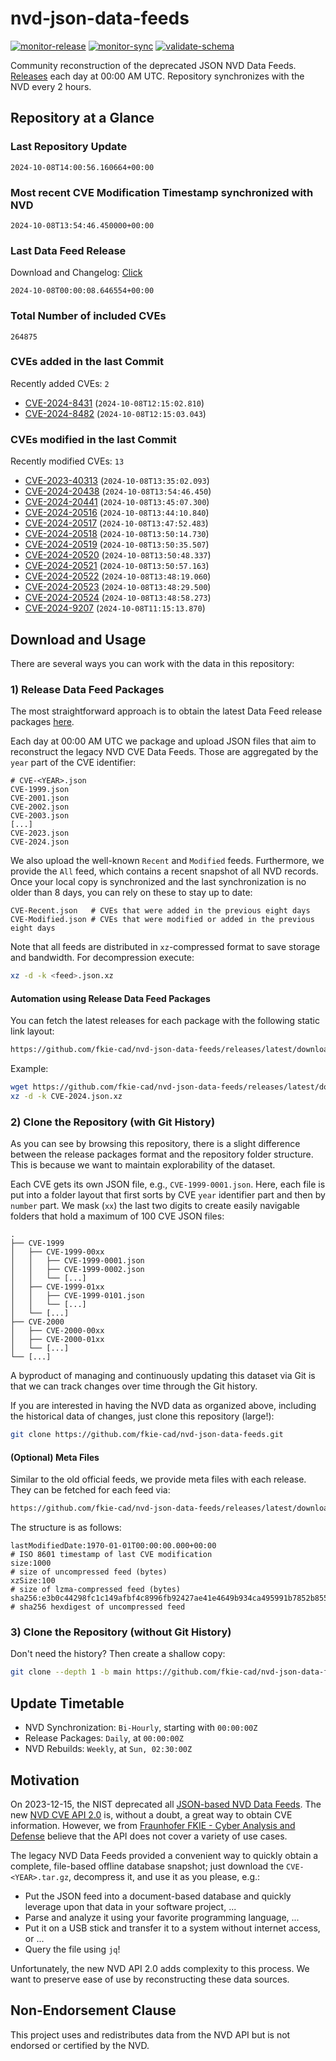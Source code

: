# nvd-json-data-feeds

[![monitor-release](https://github.com/fkie-cad/nvd-json-data-feeds/actions/workflows/monitor_release.yml/badge.svg)](https://github.com/fkie-cad/nvd-json-data-feeds/actions/workflows/monitor_release.yml)
[![monitor-sync](https://github.com/fkie-cad/nvd-json-data-feeds/actions/workflows/monitor_sync.yml/badge.svg)](https://github.com/fkie-cad/nvd-json-data-feeds/actions/workflows/monitor_sync.yml)
[![validate-schema](https://github.com/fkie-cad/nvd-json-data-feeds/actions/workflows/validate_schema.yml/badge.svg)](https://github.com/fkie-cad/nvd-json-data-feeds/actions/workflows/validate_schema.yml)

Community reconstruction of the deprecated JSON NVD Data Feeds.
[Releases](https://github.com/fkie-cad/nvd-json-data-feeds/releases/latest) each day at 00:00 AM UTC.
Repository synchronizes with the NVD every 2 hours.

## Repository at a Glance

### Last Repository Update

```plain
2024-10-08T14:00:56.160664+00:00
```

### Most recent CVE Modification Timestamp synchronized with NVD

```plain
2024-10-08T13:54:46.450000+00:00
```

### Last Data Feed Release

Download and Changelog: [Click](https://github.com/fkie-cad/nvd-json-data-feeds/releases/latest)

```plain
2024-10-08T00:00:08.646554+00:00
```

### Total Number of included CVEs

```plain
264875
```

### CVEs added in the last Commit

Recently added CVEs: `2`

- [CVE-2024-8431](CVE-2024/CVE-2024-84xx/CVE-2024-8431.json) (`2024-10-08T12:15:02.810`)
- [CVE-2024-8482](CVE-2024/CVE-2024-84xx/CVE-2024-8482.json) (`2024-10-08T12:15:03.043`)


### CVEs modified in the last Commit

Recently modified CVEs: `13`

- [CVE-2023-40313](CVE-2023/CVE-2023-403xx/CVE-2023-40313.json) (`2024-10-08T13:35:02.093`)
- [CVE-2024-20438](CVE-2024/CVE-2024-204xx/CVE-2024-20438.json) (`2024-10-08T13:54:46.450`)
- [CVE-2024-20441](CVE-2024/CVE-2024-204xx/CVE-2024-20441.json) (`2024-10-08T13:45:07.300`)
- [CVE-2024-20516](CVE-2024/CVE-2024-205xx/CVE-2024-20516.json) (`2024-10-08T13:44:10.840`)
- [CVE-2024-20517](CVE-2024/CVE-2024-205xx/CVE-2024-20517.json) (`2024-10-08T13:47:52.483`)
- [CVE-2024-20518](CVE-2024/CVE-2024-205xx/CVE-2024-20518.json) (`2024-10-08T13:50:14.730`)
- [CVE-2024-20519](CVE-2024/CVE-2024-205xx/CVE-2024-20519.json) (`2024-10-08T13:50:35.507`)
- [CVE-2024-20520](CVE-2024/CVE-2024-205xx/CVE-2024-20520.json) (`2024-10-08T13:50:48.337`)
- [CVE-2024-20521](CVE-2024/CVE-2024-205xx/CVE-2024-20521.json) (`2024-10-08T13:50:57.163`)
- [CVE-2024-20522](CVE-2024/CVE-2024-205xx/CVE-2024-20522.json) (`2024-10-08T13:48:19.060`)
- [CVE-2024-20523](CVE-2024/CVE-2024-205xx/CVE-2024-20523.json) (`2024-10-08T13:48:29.500`)
- [CVE-2024-20524](CVE-2024/CVE-2024-205xx/CVE-2024-20524.json) (`2024-10-08T13:48:58.273`)
- [CVE-2024-9207](CVE-2024/CVE-2024-92xx/CVE-2024-9207.json) (`2024-10-08T11:15:13.870`)


## Download and Usage

There are several ways you can work with the data in this repository:

### 1) Release Data Feed Packages

The most straightforward approach is to obtain the latest Data Feed release packages [here](https://github.com/fkie-cad/nvd-json-data-feeds/releases/latest).

Each day at 00:00 AM UTC we package and upload JSON files that aim to reconstruct the legacy NVD CVE Data Feeds.
Those are aggregated by the `year` part of the CVE identifier:

```
# CVE-<YEAR>.json
CVE-1999.json
CVE-2001.json
CVE-2002.json
CVE-2003.json
[...]
CVE-2023.json
CVE-2024.json
```

We also upload the well-known `Recent` and `Modified` feeds.
Furthermore, we provide the `All` feed, which contains a recent snapshot of all NVD records.
Once your local copy is synchronized and the last synchronization is no older than 8 days, you can rely on these to stay up to date:

```plain
CVE-Recent.json   # CVEs that were added in the previous eight days
CVE-Modified.json # CVEs that were modified or added in the previous eight days
```

Note that all feeds are distributed in `xz`-compressed format to save storage and bandwidth.
For decompression execute:

```sh
xz -d -k <feed>.json.xz
```

#### Automation using Release Data Feed Packages

You can fetch the latest releases for each package with the following static link layout:

```sh
https://github.com/fkie-cad/nvd-json-data-feeds/releases/latest/download/CVE-<YEAR>.json.xz
```

Example:

```sh
wget https://github.com/fkie-cad/nvd-json-data-feeds/releases/latest/download/CVE-2024.json.xz
xz -d -k CVE-2024.json.xz
```

### 2) Clone the Repository (with Git History)

As you can see by browsing this repository, there is a slight difference between the release packages format and the repository folder structure.
This is because we want to maintain explorability of the dataset.

Each CVE gets its own JSON file, e.g., `CVE-1999-0001.json`.
Here, each file is put into a folder layout that first sorts by CVE `year` identifier part and then by `number` part.
We mask (`xx`) the last two digits to create easily navigable folders that hold a maximum of 100 CVE JSON files:

```plain
.
├── CVE-1999
│   ├── CVE-1999-00xx
│   │   ├── CVE-1999-0001.json
│   │   ├── CVE-1999-0002.json
│   │   └── [...]
│   ├── CVE-1999-01xx
│   │   ├── CVE-1999-0101.json
│   │   └── [...]
│   └── [...]
├── CVE-2000
│   ├── CVE-2000-00xx
│   ├── CVE-2000-01xx
│   └── [...]
└── [...]
```

A byproduct of managing and continuously updating this dataset via Git is that we can track changes over time through the Git history.

If you are interested in having the NVD data as organized above, including the historical data of changes, just clone this repository (large!):

```sh
git clone https://github.com/fkie-cad/nvd-json-data-feeds.git
```

#### (Optional) Meta Files

Similar to the old official feeds, we provide meta files with each release. They can be fetched for each feed via:

```sh
https://github.com/fkie-cad/nvd-json-data-feeds/releases/latest/download/CVE-<YEAR>.meta
```

The structure is as follows:

```plain
lastModifiedDate:1970-01-01T00:00:00.000+00:00                          # ISO 8601 timestamp of last CVE modification
size:1000                                                               # size of uncompressed feed (bytes)
xzSize:100                                                              # size of lzma-compressed feed (bytes)
sha256:e3b0c44298fc1c149afbf4c8996fb92427ae41e4649b934ca495991b7852b855 # sha256 hexdigest of uncompressed feed
```

### 3) Clone the Repository (without Git History)

Don't need the history? Then create a shallow copy:

```sh
git clone --depth 1 -b main https://github.com/fkie-cad/nvd-json-data-feeds.git
```


## Update Timetable

* NVD Synchronization: `Bi-Hourly`, starting with `00:00:00Z`
* Release Packages: `Daily`, at `00:00:00Z`
* NVD Rebuilds: `Weekly`, at `Sun, 02:30:00Z`


## Motivation

On 2023-12-15, the NIST deprecated all [JSON-based NVD Data Feeds](https://nvd.nist.gov/vuln/data-feeds#divRetirementBanner-1).
The new [NVD CVE API 2.0](https://nvd.nist.gov/developers/vulnerabilities) is, without a doubt, a great way to obtain CVE information.
However, we from [Fraunhofer FKIE - Cyber Analysis and Defense](https://www.fkie.fraunhofer.de/en/departments/cad.html) believe that the API does not cover a variety of use cases.

The legacy NVD Data Feeds provided a convenient way to quickly obtain a complete, file-based offline database snapshot; just download the `CVE-<YEAR>.tar.gz`, decompress it, and use it as you please, e.g.:

- Put the JSON feed into a document-based database and quickly leverage upon that data in your software project, ...
- Parse and analyze it using your favorite programming language, ...
- Put it on a USB stick and transfer it to a system without internet access, or ...
- Query the file using `jq`!

Unfortunately, the new NVD API 2.0 adds complexity to this process.
We want to preserve ease of use by reconstructing these data sources.

## Non-Endorsement Clause

This project uses and redistributes data from the NVD API but is not endorsed or certified by the NVD.